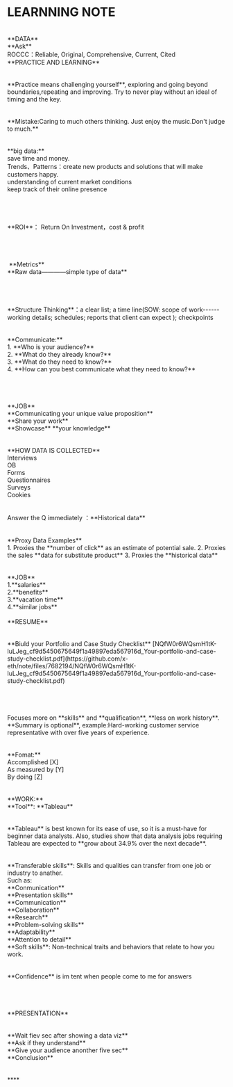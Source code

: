 # LEARNNING NOTE
<br />
**DATA**
<br />
**Ask**
<br />
ROCCC：Reliable, Original, Comprehensive, Current, Cited
<br />
**PRACTICE AND LEARNING**
<br />
<br />
<br />
**Practice means challenging yourself**, exploring and going beyond boundaries,repeating and improving. Try to never play without an ideal of timing and the key.
<br />
<br />
<br />
**Mistake:Caring to much others thinking. Just enjoy the music.Don't judge to much.**
<br />
<br />
<br />
**big data:** 
<br />
save time and money.
<br />
Trends、Patterns：create new products and solutions that will make customers happy.
<br />
understanding of current market conditions
<br />
keep track of their online presence
<br />
 <br />
<br />
 <br />
<br />
**ROI**： Return On Investment，cost & profit
<br />
 <br />
<br />
 <br />
<br />
​        **Metrics**
<br />
**Raw data————simple type of data**
<br />
 <br />
<br />
 <br />
<br />
**Structure Thinking**：a clear list; a time line(SOW: scope of work------ working details; schedules; reports that client can expect ); checkpoints
<br />
 <br />
<br />
**Communicate:**
<br />
1. **Who is your audience?** 
<br />
2. **What do they already know?** 
<br />
3. **What do they need to know?** 
<br />
4. **How can you best communicate what they need to know?** 
<br />
 <br />
<br />
 <br />
<br />
**JOB**
<br />
**Communicating your unique value proposition**
<br />
**Share your work**
<br />
**Showcase** **your knowledge**
<br />
<br />
<br />
**HOW DATA IS COLLECTED**
<br />
Interviews
<br />
OB
<br />
Forms
<br />
Questionnaires
<br />
Surveys
<br />
Cookies
<br />
<br />
<br />
Answer the Q immediately ：**Historical data** 
<br />
<br />
<br />
**Proxy Data Examples**
<br />
1. Proxies the **number of click** as an estimate of potential sale.
2. Proxies the sales **data for substitute product**
3. Proxies the **historical data**
<br />
<br />
<br />
**JOB**
<br />
1.**salaries**
<br />
2.**benefits**
<br />
3.**vacation time**
<br />
4.**similar jobs**
<br />
<br />
**RESUME**
<br />
<br />
<br />
 **Biuld your Portfolio and Case  Study Checklist**
[NQfW0r6WQsmH1tK-luLJeg_cf9d5450675649f1a49897eda567916d_Your-portfolio-and-case-study-checklist.pdf](https://github.com/x-eth/note/files/7682194/NQfW0r6WQsmH1tK-luLJeg_cf9d5450675649f1a49897eda567916d_Your-portfolio-and-case-study-checklist.pdf)
<br />
<br />
<br />
<br />
<br />
Focuses more on **skills** and **qualification**, **less on work history**.
<br />
 **Summary is optional**, example:Hard-working customer service representative with over five 
years of experience.
<br />
<br />
<br />
**Fomat:**
<br />
Accomplished [X]
<br />
As measured by [Y]
<br />
By doing [Z]
<br />
<br />
<br />
**WORK:**
<br />
**Tool**: **Tableau** 
<br />
<br />
<br />
**Tableau** is best known for its ease of use, so it is a must-have for beginner data analysts. Also, studies show that data analysis jobs requiring Tableau are expected to **grow about 34.9% over the next decade**.
<br />
<br />
<br />
**Transferable skills**: Skills and qualities can transfer from one job or industry to anather.
<br />
Such as:
<br />
**Conmunication**
<br />
**Presentation skills**
<br />
**Communication**
<br />
**Collaboration** 
<br />
**Research** 
<br />
**Problem-solving skills** 
<br />
**Adaptability** 
<br />
**Attention to detail** 
<br />
**Soft skills**: Non-technical traits and behaviors that relate to how you work.
<br />
<br />
<br />
**Confidence** is im
tent when people come to me for answers
<br />
<br />
<br />
<br />
<br />
**PRESENTATION**
<br />
<br />
<br />
**Wait fiev sec after showing a data viz**
<br />
**Ask if they understand**
<br />
**Give your audience anonther five sec**
<br />
**Conclusion**
<br />
<br />
<br />
****

 

 

 
